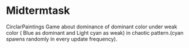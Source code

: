 # Midtermtask
CirclarPaintings
Game about dominance of dominant color under weak color ( Blue as dominant and Light cyan as weak) in chaotic pattern.(cyan spawns randomly in every update frequency).
